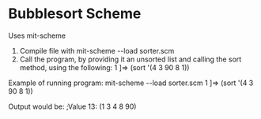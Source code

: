 # Bubblesort Scheme

Uses mit-scheme


1. Compile file with mit-scheme --load sorter.scm
2. Call the program, by providing it an unsorted list and calling the sort method, using the following:
1 ]=> (sort '(4 3 90 8 1))

Example of running program:
mit-scheme --load sorter.scm
1 ]=> (sort '(4 3 90 8 1))

Output would be:
;Value 13: (1 3 4 8 90)
